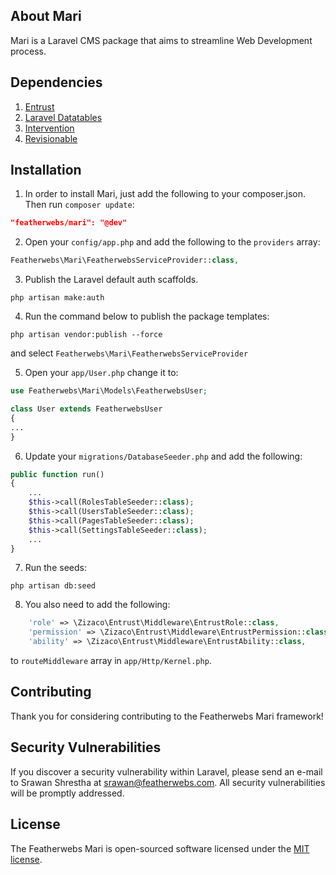 ## About Mari

Mari is a Laravel CMS package that aims to streamline Web Development process.


## Dependencies
1) [Entrust](https://github.com/Zizaco/entrust)
2) [Laravel Datatables](https://github.com/yajra/laravel-datatables)
3) [Intervention](https://github.com/Intervention/image)
4) [Revisionable](https://github.com/VentureCraft/revisionable)


## Installation

1) In order to install Mari, just add the following to your composer.json. Then run `composer update`:

```json
"featherwebs/mari": "@dev"
```

2) Open your `config/app.php` and add the following to the `providers` array:

```php
Featherwebs\Mari\FeatherwebsServiceProvider::class,
```

3) Publish the Laravel default auth scaffolds.

```shell
php artisan make:auth
```

4) Run the command below to publish the package templates:

```shell
php artisan vendor:publish --force
```
and select `Featherwebs\Mari\FeatherwebsServiceProvider`

5) Open your `app/User.php` change it to:

```php
use Featherwebs\Mari\Models\FeatherwebsUser;

class User extends FeatherwebsUser
{
...
}
```
6) Update your `migrations/DatabaseSeeder.php` and add the following:
```php
public function run()
{
    ...
    $this->call(RolesTableSeeder::class);
    $this->call(UsersTableSeeder::class);
    $this->call(PagesTableSeeder::class);
    $this->call(SettingsTableSeeder::class);
    ...
}
```

7) Run the seeds:
```shell
php artisan db:seed
```

8)  You also need to add the following:

```php
    'role' => \Zizaco\Entrust\Middleware\EntrustRole::class,
    'permission' => \Zizaco\Entrust\Middleware\EntrustPermission::class,
    'ability' => \Zizaco\Entrust\Middleware\EntrustAbility::class,
```

to `routeMiddleware` array in `app/Http/Kernel.php`.


## Contributing

Thank you for considering contributing to the Featherwebs Mari framework!


## Security Vulnerabilities

If you discover a security vulnerability within Laravel, please send an e-mail to Srawan Shrestha at srawan@featherwebs.com. All security vulnerabilities will be promptly addressed.


## License

The Featherwebs Mari is open-sourced software licensed under the [MIT license](http://opensource.org/licenses/MIT).
